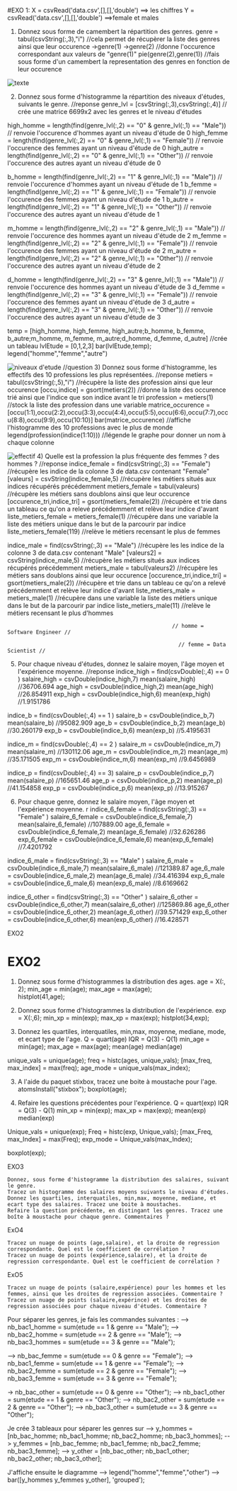 #EXO 1:
 X = csvRead('data.csv',[],[],'double') ==> les chiffres
    Y = csvRead('data.csv',[],[],'double') ==>female et males


   1) Donnez sous forme de camembert la répartition des genres.
    genre = tabul(csvString(:,3),"i")                   //cela permet de récupèrer la liste des genres ainsi que leur occurence
        ->genre(1)
        ->genre(2)                                      //donne l'occurence correspondant aux valeurs de "genre(1)"
    pie(genre(2),genre(1))                              //fais sous forme d'un camembert la representation des genres en fonction de leur occurence



![texte](camembert_genre_1.1.png)


   2) Donnez sous forme d'histogramme la répartition des niveaux d'études, suivants le genre.
//reponse
genre_lvl = [csvString(:,3),csvString(:,4)]                                     // crée une matrice 6699x2 avec les genres et le niveau d'études

high_homme = length(find(genre_lvl(:,2) == "0" & genre_lvl(:,1) == "Male"))     // renvoie l'occurence d'hommes ayant un niveau d'étude de 0
high_femme = length(find(genre_lvl(:,2) == "0" & genre_lvl(:,1) == "Female"))   // renvoie l'occurence des femmes ayant un niveau d'étude de 0
high_autre = length(find(genre_lvl(:,2) == "0" & genre_lvl(:,1) == "Other"))    // renvoie l'occurence des autres ayant un niveau d'étude de 0

b_homme = length(find(genre_lvl(:,2) == "1" & genre_lvl(:,1) == "Male"))        // renvoie l'occurence d'hommes ayant un niveau d'étude de 1
b_femme = length(find(genre_lvl(:,2) == "1" & genre_lvl(:,1) == "Female"))      // renvoie l'occurence des femmes ayant un niveau d'étude de 1
b_autre = length(find(genre_lvl(:,2) == "1" & genre_lvl(:,1) == "Other"))       // renvoie l'occurence des autres ayant un niveau d'étude de 1

m_homme = length(find(genre_lvl(:,2) == "2" & genre_lvl(:,1) == "Male"))        // renvoie l'occurence des hommes ayant un niveau d'étude de 2
m_femme = length(find(genre_lvl(:,2) == "2" & genre_lvl(:,1) == "Female"))      // renvoie l'occurence des femmes ayant un niveau d'étude de 2
m_autre = length(find(genre_lvl(:,2) == "2" & genre_lvl(:,1) == "Other"))       // renvoie l'occurence des autres ayant un niveau d'étude de 2

d_homme = length(find(genre_lvl(:,2) == "3" & genre_lvl(:,1) == "Male"))        // renvoie l'occurence des hommes ayant un niveau d'étude de 3
d_femme = length(find(genre_lvl(:,2) == "3" & genre_lvl(:,1) == "Female"))      // renvoie l'occurence des femmes ayant un niveau d'étude de 3
d_autre = length(find(genre_lvl(:,2) == "3" & genre_lvl(:,1) == "Other"))       // renvoie l'occurence des autres ayant un niveau d'étude de 3

temp = [high_homme, high_femme, high_autre;b_homme, b_femme, b_autre;m_homme, m_femme, m_autre;d_homme, d_femme, d_autre]   //crée un tableau 
lvlEtude = [0,1,2,3]
bar(lvlEtude,temp);
legend("homme","femme","autre")


![niveaux d'etude](niveaux_etude_1_2.png)
//question
    3) Donnez sous forme d'histogramme, les effectifs des 10 professions les plus représentées.
//reponse
metiers = tabul(csvString(:,5),"i")                                 //récupère la liste des profession ainsi que leur occurence
[occu,indice] = gsort(metiers(2))                                   //donne la liste des occurence trié ainsi que l'indice que son indice avant le tri
profession = metiers(1)                                             //stock la liste des profession dans une variable
matrice_occurence = [occu(1:1),occu(2:2),occu(3:3),occu(4:4),occu(5:5),occu(6:6),occu(7:7),occu(8:8),occu(9:9),occu(10:10)]
bar(matrice_occurence)                                              //affiche l'histogramme des 10 professions avec le plus de monde
legend(profession(indice(1:10)))                                    //légende le graphe pour donner un nom à chaque colonne

![effectif](effectif_metiers.png)
   4)  Quelle est la profession la plus fréquente des femmes ? des hommes ?
//reponse
indice_female = find(csvString(:,3) == "Female")        //récupère les indice de la colonne 3 de data.csv contenant "Female"
[valeurs] = csvString(indice_female,5)                  //récupère les métiers situés aux indices récupérés précédemment
metiers_female = tabul(valeurs)                         //récupère les métiers sans doublons ainsi que leur occurence
[occurence_tri,indice_tri] = gsort(metiers_female(2))   //récupère et trie dans un tableau ce qu'on a relevé précédemment et relève leur indice d'avant
liste_metiers_female = metiers_female(1)                //récupère dans une variable la liste des métiers unique dans le but de la parcourir par indice
liste_metiers_female(119)                               //relève le métiers recensant le plus de femmes

 indice_male = find(csvString(:,3) == "Male")            //récupère les les indice de la colonne 3 de data.csv contenant "Male"
[valeurs2] = csvString(indice_male,5)                   //récupère les métiers situés aux indices récupérés précédemment
metiers_male = tabul(valeurs2)                          //récupère les métiers sans doublons ainsi que leur occurence
[occurence_tri,indice_tri] = gsort(metiers_male(2))     //récupère et trie dans un tableau ce qu'on a relevé précédemment et relève leur indice d'avant
liste_metiers_male = metiers_male(1)                    //récupère dans une variable la liste des métiers unique dans le but de la parcourir par indice
liste_metiers_male(11)                                  //relève le métiers recensant le plus d'hommes

                                                        // homme = Software Engineer //

                                                          // femme = Data Scientist //
   5)  Pour chaque niveau d'études, donnez le salaire moyen, l'âge moyen et l'expérience moyenne.
//reponse
indice_high = find(csvDouble(:,4) == 0 )
salaire_high = csvDouble(indice_high,7)
mean(salaire_high)                                      //36706.694
age_high = csvDouble(indice_high,2)
mean(age_high)                                          //26.854911
exp_high = csvDouble(indice_high,6)
mean(exp_high)                                          //1.9151786

indice_b = find(csvDouble(:,4) == 1 )
salaire_b = csvDouble(indice_b,7)
mean(salaire_b)                                         //95082.909
age_b = csvDouble(indice_b,2)
mean(age_b)                                             //30.260179
exp_b = csvDouble(indice_b,6)
mean(exp_b)                                             //5.4195631

indice_m = find(csvDouble(:,4) == 2 )
salaire_m = csvDouble(indice_m,7)
mean(salaire_m)                                         //130112.06
age_m = csvDouble(indice_m,2)
mean(age_m)                                             //35.171505
exp_m = csvDouble(indice_m,6)
mean(exp_m)                                             //9.6456989

indice_p = find(csvDouble(:,4) == 3)
salaire_p = csvDouble(indice_p,7)
mean(salaire_p)                                         //165651.46
age_p = csvDouble(indice_p,2)
mean(age_p)                                             //41.154858
exp_p = csvDouble(indice_p,6)
mean(exp_p)                                             //13.915267


   6)  Pour chaque genre, donnez le salaire moyen, l'âge moyen et l'expérience moyenne.
r
indice_6_female = find(csvString(:,3) == "Female" )
salaire_6_female = csvDouble(indice_6_female,7)
mean(salaire_6_female)					                //107889.00
age_6_female = csvDouble(indice_6_female,2)
mean(age_6_female)					                    //32.626286
exp_6_female = csvDouble(indice_6_female,6)
mean(exp_6_female)					                    //7.4201792

indice_6_male = find(csvString(:,3) == "Male" )
salaire_6_male = csvDouble(indice_6_male,7)
mean(salaire_6_male)					                //121389.87
age_6_male = csvDouble(indice_6_male,2)
mean(age_6_male)					                    //34.416394
exp_6_male = csvDouble(indice_6_male,6)
mean(exp_6_male)					                    //8.6169662


indice_6_other = find(csvString(:,3) == "Other" )
salaire_6_other = csvDouble(indice_6_other,7)
mean(salaire_6_other)					                //125869.86
age_6_other = csvDouble(indice_6_other,2)
mean(age_6_other)					                    //39.571429
exp_6_other = csvDouble(indice_6_other,6)
mean(exp_6_other)					                    //16.428571

  
EXO2

# EXO2 
1. Donnez sous forme d'histogrammes la distribution des ages.
age = X(:, 2);
min_age = min(age); 
max_age = max(age);  
histplot(41,age);

1. Donnez sous forme d'histogrammes la distribution de l'expérience.
exp = X(:,6);
min_xp = min(exp);
max_xp = max(exp);
histplot(34,exp);

2. Donnez les quartiles, interquatiles, min,max, moyenne, mediane, mode, et ecart type de l'age.
Q = quart(age)
IQR = Q(3) - Q(1) 
min_age = min(age);
max_age = max(age);
mean(age)
median(age)

unique_vals = unique(age);
freq = histc(ages, unique_vals);
[max_freq, max_index] = max(freq);
age_mode = unique_vals(max_index);

3. A l'aide du paquet stixbox, tracez une boite à moustache pour l'age.
 atomsInstall("stixbox");
 boxplot(age);

4. Refaire les questions précédentes pour l'expérience.
Q = quart(exp) 
IQR = Q(3) - Q(1)
min_xp = min(exp); 
max_xp = max(exp); 
mean(exp)
median(exp)

Unique_vals = unique(exp);
Freq = histc(exp, Unique_vals);
[max_Freq, max_Index] = max(Freq);
exp_mode = Unique_vals(max_Index);

boxplot(exp);






EXO3

    Donnez, sous forme d'histogramme la distribution des salaires, suivant le genre.
    Tracez un histogramme des salaires moyens suivants le niveau d'études.
    Donnez les quartiles, interquatiles, min,max, moyenne, mediane, et ecart type des salaires. Tracez une boite à moustaches.
    Refaire la question précédente, en distingant les genres. Tracez une boîte à moustache pour chaque genre. Commentaires ?

ExO4

    Tracez un nuage de points (age,salaire), et la droite de regression correspondante. Quel est le coefficient de corrélation ?
    Tracez un nuage de points (expérience,salaire), et la droite de regression correspondante. Quel est le coefficient de corrélation ?

ExO5

    Tracez un nuage de points (salaire,expérience) pour les hommes et les femmes, ainsi que les droites de regression associées. Commentaire ?
    Tracez un nuage de points (salaire,expérince) et les droites de regression associées pour chaque niveau d'études. Commentaire ?



Pour séparer les genres, je fais les commandes suivantes :
--> nb_bac1_homme = sum(etude == 1 & genre == "Male");
--> nb_bac2_homme = sum(etude == 2 & genre == "Male");
--> nb_bac3_hommes = sum(etude == 3 & genre == "Male");

--> nb_bac_femme = sum(etude == 0 & genre == "Female");
--> nb_bac1_femme = sum(etude == 1 & genre == "Female");
--> nb_bac2_femme = sum(etude == 2 & genre == "Female");
--> nb_bac3_femme = sum(etude == 3 & genre == "Female");

-> nb_bac_other = sum(etude == 0 & genre == "Other");
--> nb_bac1_other = sum(etude == 1 & genre == "Other");
--> nb_bac2_other = sum(etude == 2 & genre == "Other");
--> nb_bac3_other = sum(etude == 3 & genre == "Other");

Je crée 3 tableaux pour séparer les genres sur 
--> y_hommes = [nb_bac_homme; nb_bac1_homme; nb_bac2_homme; nb_bac3_hommes];
--> y_femmes = [nb_bac_femme; nb_bac1_femme; nb_bac2_femme; nb_bac3_femme];
--> y_other = [nb_bac_other; nb_bac1_other; nb_bac2_other; nb_bac3_other];

J'affiche ensuite le diagramme
--> legend("homme","femme","other")
--> bar([y_hommes y_femmes y_other], 'grouped');

[def]: camembert_genre_1.1.png